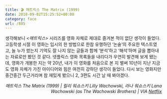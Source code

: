 ```yaml
---
title: 🎬 매트릭스 The Matrix (1999)
date: 2018-09-02T15:25:52+00:00
category: face
url: /885
---
```


생각해보니 <_매트릭스>_ 시리즈를 영화 자체로 제대로 즐겨본 적이 없단 생각이 들었다. 고등학생 시절 이 영화는 입시의 한 방법으로 한참 유행하던 &#8216;논술&#8217;의 주요한 텍스트였고, 늘 누가 썼는지 기억도 잘 나지 않는 글들과 함께 &#8216;분석&#8217;하고 &#8216;해석&#8217;하며 글을 뽑아내는 자료로만 봤던 것 같다. 넷플릭스 영화 목록들을 내리다가 우연히 발견해 보게 됐는데, 영화가 개봉한 지는 약 20년, 내가 이 영화를 처음으로 본 지 벌써 10년이 지난 지금도 영화 자체가 가진 아이디어와 힘은 여전히 강하단 생각이 들었다. 다시 보는 영화지만 중간중간 두근거리며 참 재밌게 봤으니 2, 3편도 시간 날 때 봐야겠다.

<p style="text-align:right">
  <em>매트릭스 The Matrix (1999) |&nbsp;</em><em>릴리 워쇼스키 Lilly Wachowski, 라나 워쇼스키 Lana Wachowski (as The Wachowski Brothers)&nbsp;</em><em>| VIA <a href="http://netflix.com" target="_blank" rel="noreferrer noopener">Netflix</a></em>
</p>